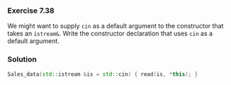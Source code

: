 ### Exercise 7.38

We might want to supply `cin` as a default argument to the constructor that
takes an `istream&`. Write the constructor declaration that uses `cin` as a
default argument.

### Solution

```cpp
Sales_data(std::istream &is = std::cin) { read(is, *this); }
```
